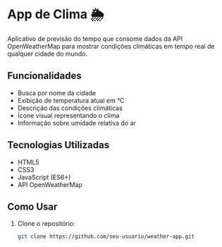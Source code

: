 # App de Clima 🌦️

Aplicativo de previsão do tempo que consome dados da API OpenWeatherMap para mostrar condições climáticas em tempo real de qualquer cidade do mundo.

## Funcionalidades

- Busca por nome da cidade
- Exibição de temperatura atual em °C
- Descrição das condições climáticas
- Ícone visual representando o clima
- Informação sobre umidade relativa do ar

## Tecnologias Utilizadas

- HTML5
- CSS3
- JavaScript (ES6+)
- API OpenWeatherMap

## Como Usar

1. Clone o repositório:
   ```bash
   git clone https://github.com/seu-usuario/weather-app.git
